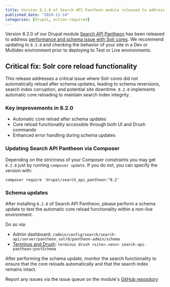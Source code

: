 ```yaml
---
title: Version 8.2.0 of Search API Pantheon module released to address performance and Solr core schema issues
published_date: "2024-11-14"
categories: [drupal, action-required]
---
```


Version 8.2.0 of our Drupal module [Search API Pantheon](https://github.com/pantheon-systems/search_api_pantheon/) has been released to address [performance and schema issue with Solr cores](https://status.pantheon.io/incidents/rv8bw0v6rbjy).
We recommend updating to `8.2.0` and checking the behavior of your site in a Dev or Multidev environment prior to deploying to Test or Live environments.

## Critical fix: Solr core reload functionality

This release addresses a critical issue where Solr cores did not automatically reload after schema updates, leading to schema reversions, search index corruption, and potential site downtime.
`8.2.0` implements automatic core reloading to maintain search index integrity.

### Key improvements in 8.2.0
* Automatic core reload after schema updates
* Core reload functionality accessible through both UI and Drush commands
* Enhanced error handling during schema updates

### Updating Search API Pantheon via Composer

Depending on the strictness of your Composer constraints you may get `8.2.0` just by running `composer update`. If you do not, you can specify the version with:

``` shell
composer require 'drupal/search_api_pantheon:^8.2'
```

### Schema updates

After installing `8.2.0` of Search API Pantheon, please perform a schema update to test the automatic core reload functionality within a non-live environment.

Do so via:

* Admin dashboard: `/admin/config/search/search-api/server/pantheon_solr8/pantheon-admin/schema`
* [Terminus and Drush](https://docs.pantheon.io/terminus/commands/remote-drush): `terminus drush <site>.<env> search-api-pantheon:postSchema`

After performing the schema update, monitor the search functionality to ensure that the core reloads automatically and that the search index remains intact.

Report any issues via the issue queue on the module's [GitHub repository](https://github.com/pantheon-systems/search_api_pantheon/issues)
